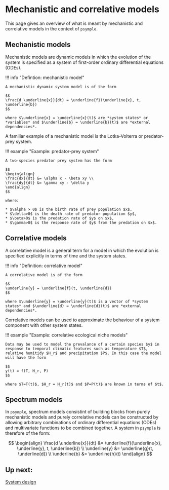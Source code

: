 # Mechanistic and correlative models

This page gives an overview of what is meant by mechanistic and correlative models in the context of `psymple`.

## Mechanistic models

Mechanistic models are dynamic models in which the evolution of the system is specified as a system of first-order ordinary differential equations (ODEs). 

!!! info "Defintion: mechanistic model"

    A mechanistic dynamic system model is of the form

    $$ 
    \frac{d \underline{x}}{dt} = \underline{f}(\underline{x}, t, \underline{b})
    $$

    where $\underline{x} = \underline{x}(t)$ are *system states* or *variables* and $\underline{b} = \underline{b}(t)$ are *external dependencies*. 

A familiar example of a mechanistic model is the Lotka-Volterra or predator-prey system.

!!! example "Example: predator-prey system"

    A two-species predator prey system has the form

    $$
    \begin{align}
    \frac{dx}{dt} &= \alpha x - \beta xy \\
    \frac{dy}{dt} &= \gamma xy - \delta y
    \end{align}
    $$

    where:

    * $\alpha > 0$ is the birth rate of prey population $x$, 
    * $\delta>0$ is the death rate of predator population $y$, 
    * $\beta>0$ is the predation rate of $y$ on $x$, 
    * $\gamma>0$ is the response rate of $y$ from the predation on $x$.

## Correlative models

A correlative model is a general term for a model in which the evolution is specified explicitly in terms of time and the system states.

!!! info "Definition: correlative model"

    A correlative model is of the form

    $$
    \underline{y} = \underline{f}(t, \underline{d})
    $$

    where $\underline{y} = \underline{y}(t)$ is a vector of *system states* and $\underline{d} = \underline{d}(t)$ are *external dependencies*.

Correlative models can be used to approximate the behaviour of a system component with other system states.

!!! example "Example: correlative ecological niche models"

    Data may be used to model the prevalance of a certain species $y$ in response to temporal climatic features such as temperature $T$, relative humitidy $H_r$ and precipitation $P$. In this case the model will have the form

    $$
    y(t) = f(T, H_r, P)
    $$

    where $T=T(t)$, $H_r = H_r(t)$ and $P=P(t)$ are known in terms of $t$.


## Spectrum models

In `psymple`, spectrum models consistint of building blocks from purely mechanistic models and purely correlative models can be constructed by allowing arbitrary combinations of ordinary differential equations (ODEs) and multivariate functions to be combined together. A system in `psymple` is therefore of the form:

$$
\begin{align}
\frac{d \underline{x}}{dt} &= \underline{f}(\underline{x}, \underline{y}, t, \underline{b}) \\
\underline{y} &= \underline{g}(t, \underline{d}) \\
\underline{b} &= \underline{h}(t)
\end{align}
$$

## Up next:

[System design](system_design.md)